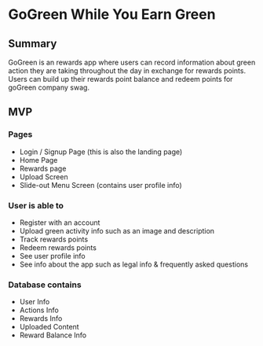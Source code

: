# GoGreen While You Earn Green 
## Summary
GoGreen is an rewards app where users can record information about green action they are taking throughout the day in exchange for rewards points. Users can build up their rewards point balance and redeem points for goGreen company swag. 
## MVP
### Pages
- Login / Signup Page (this is also the landing page)
- Home Page
- Rewards page
- Upload Screen
- Slide-out Menu Screen (contains user profile info)

### User is able to
- Register with an account
- Upload green activity info such as an image and description
- Track rewards points
- Redeem rewards points
- See user profile info
- See info about the app such as legal info & frequently asked questions

### Database contains
- User Info
- Actions Info
- Rewards Info
- Uploaded Content
- Reward Balance Info
